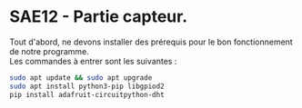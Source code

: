 # SAE12 - Partie capteur.

Tout d'abord, ne devons installer des prérequis pour le bon fonctionnement de notre programme.
<br>Les commandes à entrer sont les suivantes :
```bash
sudo apt update && sudo apt upgrade
sudo apt install python3-pip libgpiod2
pip install adafruit-circuitpython-dht
```

